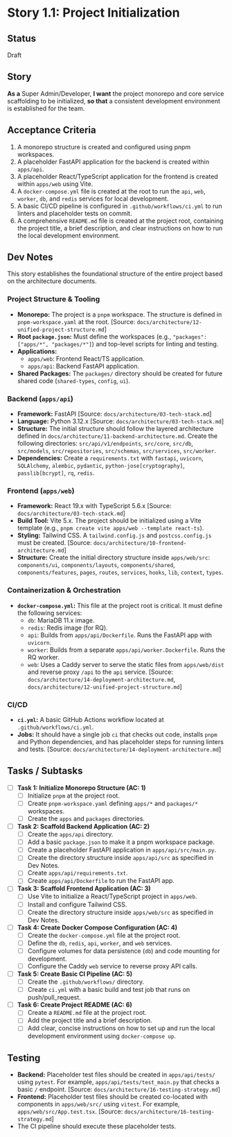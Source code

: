 # Story 1.1: Project Initialization

## Status
Draft

## Story
**As a** Super Admin/Developer,
**I want** the project monorepo and core service scaffolding to be initialized,
**so that** a consistent development environment is established for the team.

## Acceptance Criteria
1. A monorepo structure is created and configured using pnpm workspaces.
2. A placeholder FastAPI application for the backend is created within `apps/api`.
3. A placeholder React/TypeScript application for the frontend is created within `apps/web` using Vite.
4. A `docker-compose.yml` file is created at the root to run the `api`, `web`, `worker`, `db`, and `redis` services for local development.
5. A basic CI/CD pipeline is configured in `.github/workflows/ci.yml` to run linters and placeholder tests on commit.
6. A comprehensive `README.md` file is created at the project root, containing the project title, a brief description, and clear instructions on how to run the local development environment.

## Dev Notes

This story establishes the foundational structure of the entire project based on the architecture documents.

### **Project Structure & Tooling**
*   **Monorepo:** The project is a `pnpm` workspace. The structure is defined in `pnpm-workspace.yaml` at the root. [Source: `docs/architecture/12-unified-project-structure.md`]
*   **Root `package.json`:** Must define the workspaces (e.g., `"packages": ["apps/*", "packages/*"]`) and top-level scripts for linting and testing.
*   **Applications:**
    *   `apps/web`: Frontend React/TS application.
    *   `apps/api`: Backend FastAPI application.
*   **Shared Packages:** The `packages/` directory should be created for future shared code (`shared-types`, `config`, `ui`).

### **Backend (`apps/api`)**
*   **Framework:** FastAPI [Source: `docs/architecture/03-tech-stack.md`]
*   **Language:** Python 3.12.x [Source: `docs/architecture/03-tech-stack.md`]
*   **Structure:** The initial structure should follow the layered architecture defined in `docs/architecture/11-backend-architecture.md`. Create the following directories: `src/api/v1/endpoints`, `src/core`, `src/db`, `src/models`, `src/repositories`, `src/schemas`, `src/services`, `src/worker`.
*   **Dependencies:** Create a `requirements.txt` with `fastapi`, `uvicorn`, `SQLAlchemy`, `alembic`, `pydantic`, `python-jose[cryptography]`, `passlib[bcrypt]`, `rq`, `redis`.

### **Frontend (`apps/web`)**
*   **Framework:** React 19.x with TypeScript 5.6.x [Source: `docs/architecture/03-tech-stack.md`]
*   **Build Tool:** Vite 5.x. The project should be initialized using a Vite template (e.g., `pnpm create vite apps/web --template react-ts`).
*   **Styling:** Tailwind CSS. A `tailwind.config.js` and `postcss.config.js` must be created. [Source: `docs/architecture/10-frontend-architecture.md`]
*   **Structure:** Create the initial directory structure inside `apps/web/src`: `components/ui`, `components/layouts`, `components/shared`, `components/features`, `pages`, `routes`, `services`, `hooks`, `lib`, `context`, `types`.

### **Containerization & Orchestration**
*   **`docker-compose.yml`:** This file at the project root is critical. It must define the following services:
    *   `db`: MariaDB 11.x image.
    *   `redis`: Redis image (for RQ).
    *   `api`: Builds from `apps/api/Dockerfile`. Runs the FastAPI app with `uvicorn`.
    *   `worker`: Builds from a separate `apps/api/worker.Dockerfile`. Runs the RQ worker.
    *   `web`: Uses a Caddy server to serve the static files from `apps/web/dist` and reverse proxy `/api` to the `api` service.
    [Source: `docs/architecture/14-deployment-architecture.md`, `docs/architecture/12-unified-project-structure.md`]

### **CI/CD**
*   **`ci.yml`:** A basic GitHub Actions workflow located at `.github/workflows/ci.yml`.
*   **Jobs:** It should have a single job `ci` that checks out code, installs `pnpm` and Python dependencies, and has placeholder steps for running linters and tests.
    [Source: `docs/architecture/14-deployment-architecture.md`]

## Tasks / Subtasks
- [ ] **Task 1: Initialize Monorepo Structure (AC: 1)**
    - [ ] Initialize `pnpm` at the project root.
    - [ ] Create `pnpm-workspace.yaml` defining `apps/*` and `packages/*` workspaces.
    - [ ] Create the `apps` and `packages` directories.
- [ ] **Task 2: Scaffold Backend Application (AC: 2)**
    - [ ] Create the `apps/api` directory.
    - [ ] Add a basic `package.json` to make it a pnpm workspace package.
    - [ ] Create a placeholder FastAPI application in `apps/api/src/main.py`.
    - [ ] Create the directory structure inside `apps/api/src` as specified in Dev Notes.
    - [ ] Create `apps/api/requirements.txt`.
    - [ ] Create `apps/api/Dockerfile` to run the FastAPI app.
- [ ] **Task 3: Scaffold Frontend Application (AC: 3)**
    - [ ] Use Vite to initialize a React/TypeScript project in `apps/web`.
    - [ ] Install and configure Tailwind CSS.
    - [ ] Create the directory structure inside `apps/web/src` as specified in Dev Notes.
- [ ] **Task 4: Create Docker Compose Configuration (AC: 4)**
    - [ ] Create the `docker-compose.yml` file at the project root.
    - [ ] Define the `db`, `redis`, `api`, `worker`, and `web` services.
    - [ ] Configure volumes for data persistence (`db`) and code mounting for development.
    - [ ] Configure the Caddy `web` service to reverse proxy API calls.
- [ ] **Task 5: Create Basic CI Pipeline (AC: 5)**
    - [ ] Create the `.github/workflows/` directory.
    - [ ] Create `ci.yml` with a basic build and test job that runs on push/pull_request.
- [ ] **Task 6: Create Project README (AC: 6)**
    - [ ] Create a `README.md` file at the project root.
    - [ ] Add the project title and a brief description.
    - [ ] Add clear, concise instructions on how to set up and run the local development environment using `docker-compose up`.

## Testing
*   **Backend:** Placeholder test files should be created in `apps/api/tests/` using `pytest`. For example, `apps/api/tests/test_main.py` that checks a basic `/` endpoint. [Source: `docs/architecture/16-testing-strategy.md`]
*   **Frontend:** Placeholder test files should be created co-located with components in `apps/web/src/` using `vitest`. For example, `apps/web/src/App.test.tsx`. [Source: `docs/architecture/16-testing-strategy.md`]
*   The CI pipeline should execute these placeholder tests.
